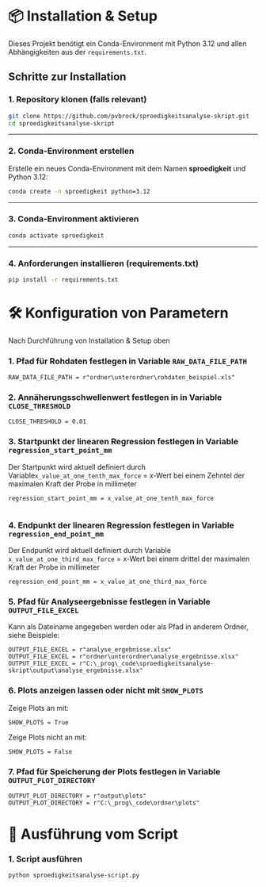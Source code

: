 # 📦 Installation & Setup

Dieses Projekt benötigt ein Conda-Environment mit Python 3.12 und allen Abhängigkeiten aus der `requirements.txt`.

## Schritte zur Installation

### 1. Repository klonen (falls relevant)

```bash
git clone https://github.com/pvbrock/sproedigkeitsanalyse-skript.git
cd sproedigkeitsanalyse-skript

```

---

### 2. Conda-Environment erstellen

Erstelle ein neues Conda-Environment mit dem Namen **sproedigkeit** und Python 3.12:

```bash
conda create -n sproedigkeit python=3.12
```

---

### 3. Conda-Environment aktivieren

```bash
conda activate sproedigkeit
```

---

### 4. Anforderungen installieren (requirements.txt)

```bash
pip install -r requirements.txt
```

# 🛠️ Konfiguration von Parametern

Nach Durchführung von Installation & Setup oben

### 1. Pfad für Rohdaten festlegen in Variable `RAW_DATA_FILE_PATH`

```
RAW_DATA_FILE_PATH = r"ordner\unterordner\rohdaten_beispiel.xls"
```
### 2. Annäherungsschwellenwert festlegen in in Variable `CLOSE_THRESHOLD`

```
CLOSE_THRESHOLD = 0.01
```
### 3. Startpunkt der linearen Regression festlegen in Variable `regression_start_point_mm`
Der Startpunkt wird aktuell definiert durch Variable`x_value_at_one_tenth_max_force` = x-Wert bei einem Zehntel der maximalen Kraft der Probe in millimeter
```
regression_start_point_mm = x_value_at_one_tenth_max_force
    
```
### 4. Endpunkt der linearen Regression festlegen in Variable `regression_end_point_mm`
Der Endpunkt wird aktuell definiert durch Variable `x_value_at_one_third_max_force` = x-Wert bei einem drittel der maximalen Kraft der Probe in millimeter
```
regression_end_point_mm = x_value_at_one_third_max_force
```
### 5. Pfad für Analyseergebnisse festlegen in Variable `OUTPUT_FILE_EXCEL`

Kann als Dateiname angegeben werden oder als Pfad in anderem Ordner, siehe Beispiele:

```
OUTPUT_FILE_EXCEL = r"analyse_ergebnisse.xlsx"
OUTPUT_FILE_EXCEL = r"ordner\unterordner\analyse_ergebnisse.xlsx"
OUTPUT_FILE_EXCEL = r"C:\_prog\_code\sproedigkeitsanalyse-skript\output\analyse_ergebnisse.xlsx"
```


### 6. Plots anzeigen lassen oder nicht mit `SHOW_PLOTS`

Zeige Plots an mit: 
```
SHOW_PLOTS = True
```

Zeige Plots nicht an mit: 
```
SHOW_PLOTS = False
```

### 7. Pfad für Speicherung der Plots festlegen in Variable `OUTPUT_PLOT_DIRECTORY`

```
OUTPUT_PLOT_DIRECTORY = r"output\plots"
OUTPUT_PLOT_DIRECTORY = r"C:\_prog\_code\ordner\plots"
```

# 🚀 Ausführung vom Script

### 1. Script ausführen

```
python sproedigkeitsanalyse-script.py
``` 
